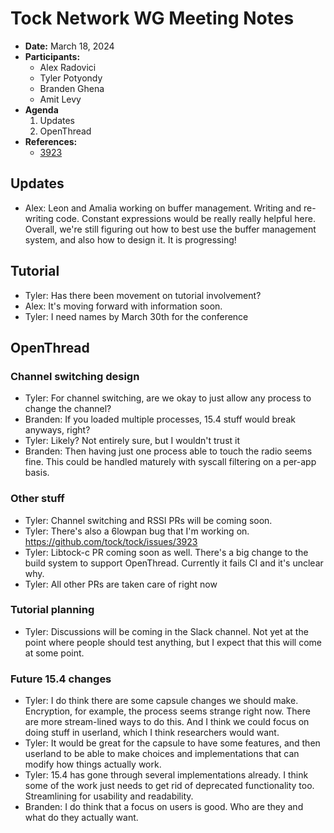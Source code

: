 # Tock Network WG Meeting Notes

- **Date:** March 18, 2024
- **Participants:**
    - Alex Radovici
    - Tyler Potyondy
    - Branden Ghena
    - Amit Levy
- **Agenda**
    1. Updates
    2. OpenThread
- **References:**
    - [3923](https://github.com/tock/tock/issues/3923)


## Updates
- Alex: Leon and Amalia working on buffer management. Writing and re-writing code. Constant expressions would be really really helpful here. Overall, we're still figuring out how to best use the buffer management system, and also how to design it. It is progressing!


## Tutorial
- Tyler: Has there been movement on tutorial involvement?
- Alex: It's moving forward with information soon.
- Tyler: I need names by March 30th for the conference


## OpenThread
### Channel switching design
- Tyler: For channel switching, are we okay to just allow any process to change the channel?
- Branden: If you loaded multiple processes, 15.4 stuff would break anyways, right?
- Tyler: Likely? Not entirely sure, but I wouldn't trust it
- Branden: Then having just one process able to touch the radio seems fine. This could be handled maturely with syscall filtering on a per-app basis.
### Other stuff
- Tyler: Channel switching and RSSI PRs will be coming soon.
- Tyler: There's also a 6lowpan bug that I'm working on. https://github.com/tock/tock/issues/3923
- Tyler: Libtock-c PR coming soon as well. There's a big change to the build system to support OpenThread. Currently it fails CI and it's unclear why.
- Tyler: All other PRs are taken care of right now
### Tutorial planning
- Tyler: Discussions will be coming in the Slack channel. Not yet at the point where people should test anything, but I expect that this will come at some point.
### Future 15.4 changes
- Tyler: I do think there are some capsule changes we should make. Encryption, for example, the process seems strange right now. There are more stream-lined ways to do this. And I think we could focus on doing stuff in userland, which I think researchers would want.
- Tyler: It would be great for the capsule to have some features, and then userland to be able to make choices and implementations that can modify how things actually work.
- Tyler: 15.4 has gone through several implementations already. I think some of the work just needs to get rid of deprecated functionality too. Streamlining for usability and readability.
- Branden: I do think that a focus on users is good. Who are they and what do they actually want.

